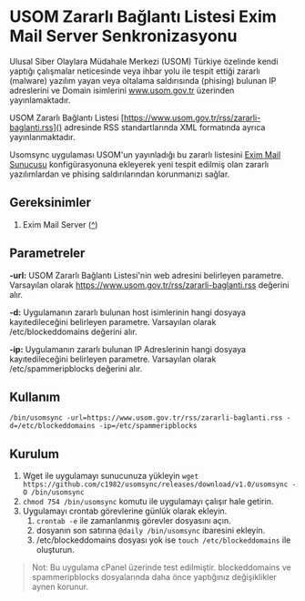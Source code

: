 # USOM Zararlı Bağlantı Listesi Exim Mail Server Senkronizasyonu
Ulusal Siber Olaylara Müdahale Merkezi (USOM) Türkiye özelinde kendi yaptığı çalışmalar neticesinde veya ihbar yolu ile tespit ettiği zararlı (malware) yazılım yayan veya oltalama saldırısında (phising) bulunan IP adreslerini ve Domain isimlerini www.usom.gov.tr üzerinden yayınlamaktadır.

USOM Zararlı Bağlantı Listesi [https://www.usom.gov.tr/rss/zararli-baglanti.rss]() adresinde RSS standartlarında XML formatında ayrıca yayınlanmaktadır. 

Usomsync uygulaması USOM'un yayınladığı bu zararlı listesini [Exim Mail Sunucusu](http://www.exim.org/)  konfigürasyonuna ekleyerek yeni tespit edilmiş olan zararlı yazılımlardan ve phising saldırılarından korunmanızı sağlar.

## Gereksinimler
1. Exim Mail Server ([^](http://www.exim.org/))

## Parametreler
**-url:** USOM Zararlı Bağlantı Listesi'nin web adresini belirleyen parametre. Varsayılan olarak https://www.usom.gov.tr/rss/zararli-baglanti.rss değerini alır.

**-d:** Uygulamanın zararlı bulunan host isimlerinin hangi dosyaya kayıtedileceğini belirleyen parametre. Varsayılan olarak /etc/blockeddomains değerini alır.

**-ip:** Uygulamanın zararlı bulunan IP Adreslerinin hangi dosyaya kayıtedileceğini belirleyen parametre. Varsayılan olarak /etc/spammeripblocks değerini alır.

## Kullanım
`/bin/usomsync -url=https://www.usom.gov.tr/rss/zararli-baglanti.rss -d=/etc/blockeddomains -ip=/etc/spammeripblocks`

## Kurulum
1. Wget ile uygulamayı sunucunuza yükleyin `wget https://github.com/c1982/usomsync/releases/download/v1.0/usomsync -O /bin/usomsync`
2. `chmod 754 /bin/usomsync` komutu ile uygulamayı çalışır hale getirin.
3. Uygulamayı crontab görevlerine günlük olarak ekleyin.
	1. `crontab -e` ile zamanlanmış görevler dosyasını açın.
	2. dosyanın son satırına `@daily /bin/usomsync` ibaresini ekleyin.
	3. /etc/blockeddomains dosyası yok ise `touch /etc/blockeddomains` ile oluşturun.

> Not: Bu uygulama cPanel üzerinde test edilmiştir. blockeddomains ve spammeripblocks dosyalarında daha önce yaptığınız değişiklikler aynen korunur.